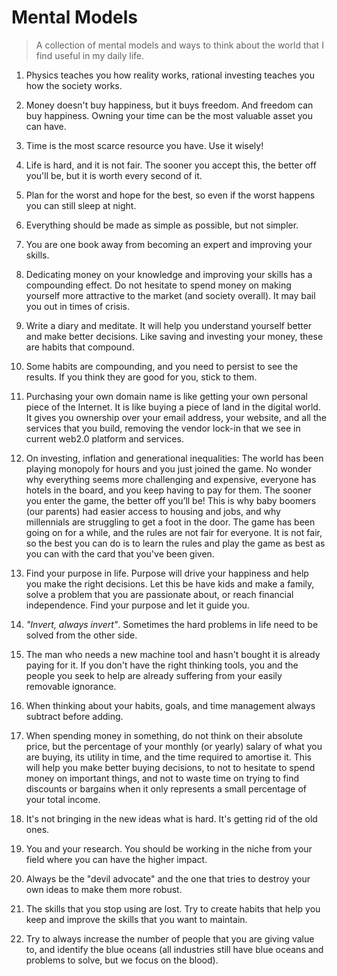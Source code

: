 # Mental Models
> A collection of mental models and ways to think about the world that I find useful in my daily life.

1. Physics teaches you how reality works, rational investing teaches you how the society works.

1. Money doesn't buy happiness, but it buys freedom. And freedom can buy happiness. Owning your time can be the most valuable asset you can have.

1. Time is the most scarce resource you have. Use it wisely!

1. Life is hard, and it is not fair. The sooner you accept this, the better off you'll be, but it is worth every second of it.

1. Plan for the worst and hope for the best, so even if the worst happens you can still sleep at night.

1. Everything should be made as simple as possible, but not simpler.

1. You are one book away from becoming an expert and improving your skills.

1. Dedicating money on your knowledge and improving your skills has a compounding effect. Do not hesitate to spend money on making yourself more attractive to the market (and society overall). It may bail you out in times of crisis.

1. Write a diary and meditate. It will help you understand yourself better and make better decisions. Like saving and investing your money, these are habits that compound.

1. Some habits are compounding, and you need to persist to see the results. If you think they are good for you, stick to them.

1. Purchasing your own domain name is like getting your own personal piece of the Internet. It is like buying a piece of land in the digital world. It gives you ownership over your email address, your website, and all the services that you build, removing the vendor lock-in that we see in current web2.0 platform and services.

1. On investing, inflation and generational inequalities: The world has been playing monopoly for hours and you just joined the game. No wonder why everything seems more challenging and expensive, everyone has hotels in the board, and you keep having to pay for them. The sooner you enter the game, the better off you’ll be! This is why baby boomers (our parents) had easier access to housing and jobs, and why millennials are struggling to get a foot in the door. The game has been going on for a while, and the rules are not fair for everyone. It is not fair, so the best you can do is to learn the rules and play the game as best as you can with the card that you've been given.
 
1. Find your purpose in life. Purpose will drive your happiness and help you make the right decisions. Let this be have kids and make a family, solve a problem that you are passionate about, or reach financial independence. Find your purpose and let it guide you.

1. _"Invert, always invert"_. Sometimes the hard problems in life need to be solved from the other side. 

1. The man who needs a new machine tool and hasn't bought it is already paying for it. If you don't have the right thinking tools, you and the people you seek to help are already suffering from your easily removable ignorance.

1. When thinking about your habits, goals, and time management always subtract before adding.

1. When spending money in something, do not think on their absolute price, but the percentage of your monthly (or yearly) salary of what you are buying, its utility in time, and the time required to amortise it. This will help you make better buying decisions, to not to hesitate to spend money on important things, and not to waste time on trying to find discounts or bargains when it only represents a small percentage of your total income.

1. It's not bringing in the new ideas what is hard. It's getting rid of the old ones.

1. You and your research. You should be working in the niche from your field where you can have the higher impact.

1. Always be the "devil advocate" and the one that tries to destroy your own ideas to make them more robust.

1. The skills that you stop using are lost. Try to create habits that help you keep and improve the skills that you want to maintain.

1. Try to always increase the number of people that you are giving value to, and identify the blue oceans (all industries still have blue oceans and problems to solve, but we focus on the blood).
